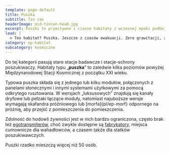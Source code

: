 ```yaml
---
template: page-default
title: Puszka
subtitle: Tin can
headerImage: mid-tincan-head.jpg
excerpt: Puszki to prymitywne i ciasne habitaty z wczesnej epoki podboju kosmosu
lead: |
  > Ten habitat? Puszka. Jeszcze z czasów ewakuacji. Zero grawitacji, zero prywatności, pełno kurzu. Ale jak nie masz repu, to lepsze to niż dryfować luzem.
category: ep-habitat
subcategory: kosmiczne
---
```

Do tej kategorii pasują stare stacje badawcze i stacje-schrony poszukiwaczy. Habitaty typu „**puszka**” to zaledwie kilka poziomów powyżej Międzynarodowej Stacji Kosmicznej z początku XXI wieku.

Typowa puszka składa się z jednego lub kilku modułów, połączonych z panelami słonecznymi i innymi systemami użytkowymi za pomocą odkrytego rusztowania. W wersjach „luksusowych” znajdują się kanały dryfowe lub pełzaki łączące moduły, natomiast najuboższe wersje wymagają skafandra próżniowego lub [morfa]{pl/ep-morf} odpornego na próżnię, aby przejść z pomieszczenia do pomieszczenia.

Zdolność do hodowli żywności jest w nich bardzo ograniczona, często brak też [egotransmiterów](#), choć zwykle dostępne są [fabrykatory](#), miejsca cumownicze dla wahadłowców, a czasem także dla statków poszukiwawczych.

Puszki rzadko mieszczą więcej niż 50 osób.

